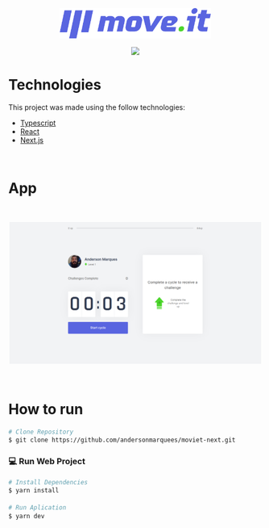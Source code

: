 <p align="center">
   <img src="./public/logo-full.svg" alt="Move It" width="300"/>
</p>

<p align="center">
  <a aria-label="Completed" href="https://rocketseat.com.br/">
    <img src="https://img.shields.io/badge/rocketseat-5965e0?logo=data:image/png;base64,iVBORw0KGgoAAAANSUhEUgAAABAAAAAQCAMAAAAoLQ9TAAAALVBMVEVHcExxWsF0XMJzXMJxWcFsUsD///9jRrzY0u6Xh9Gsn9n39fyMecy0qd2bjNJWBT0WAAAABHRSTlMA2Do606wF2QAAAGlJREFUGJVdj1cWwCAIBLEsRU3uf9xobDH8+GZwUYi8i6ucJwrxKE+7D0G9Q4vlYqtmCSjndr4CgCgzlyFgfKfKCVO0LrPKjmiqMxGXkJwNnXskqWG+1oSM+BSwD8f29YLNjvx/OQrn+g99oQSoNmt3PgAAAABJRU5ErkJggg=="></img>
  </a>  
</p>

# Technologies

This project was made using the follow technologies:

- [Typescript](https://www.typescriptlang.org/)
- [React](https://reactjs.org/)
- [Next.js](https://nextjs.org/)

</br>

# App

</br>

<p align="center">
   <img src="./public/moveit.png" alt="Move It" width="500"/>
</p>

<br/>

# How to run

```bash
# Clone Repository
$ git clone https://github.com/andersonmarquees/moviet-next.git
```

### 💻 Run Web Project

```bash
# Install Dependencies
$ yarn install

# Run Aplication
$ yarn dev
```
